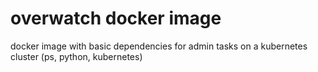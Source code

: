 # overwatch docker image

docker image with basic dependencies for admin tasks on a kubernetes cluster (ps, python, kubernetes)
